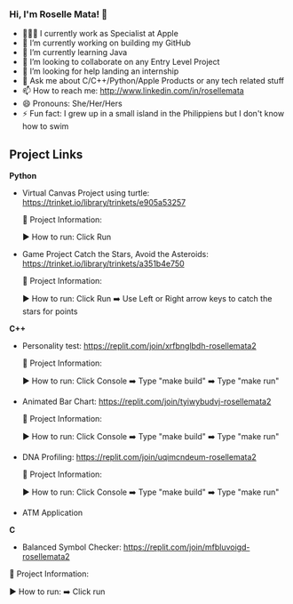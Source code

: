 ### Hi, I'm Roselle Mata! 👋

- 👩🏻‍💻 I currently work as Specialist at Apple
- 🔭 I’m currently working on building my GitHub
- 🌱 I’m currently learning Java
- 👯 I’m looking to collaborate on any Entry Level Project
- 🤔 I’m looking for help landing an internship
- 💬 Ask me about C/C++/Python/Apple Products or any tech related stuff
- 📫 How to reach me: http://www.linkedin.com/in/rosellemata
- 😄 Pronouns: She/Her/Hers
- ⚡ Fun fact: I grew up in a small island in the Philippiens but I don't know how to swim

## Project Links 

**Python**

- Virtual Canvas Project using turtle: https://trinket.io/library/trinkets/e905a53257 

  🔎 Project Information: 
  
  ▶ How to run: Click Run

- Game Project Catch the Stars, Avoid the Asteroids: https://trinket.io/library/trinkets/a351b4e750 

  🔎 Project Information: 
  
  ▶ How to run: Click Run ➡️ Use Left or Right arrow keys to catch the stars for points
  
**C++**

- Personality test: https://replit.com/join/xrfbnglbdh-rosellemata2

  🔎 Project Information: 
  
  ▶ How to run: Click Console ➡️ Type "make build" ➡️ Type "make run"

- Animated Bar Chart: https://replit.com/join/tyiwybudvj-rosellemata2

  🔎 Project Information: 
  
  ▶ How to run: Click Console ➡️ Type "make build" ➡️ Type "make run"
  
- DNA Profiling: https://replit.com/join/uqimcndeum-rosellemata2
 
  🔎 Project Information: 
  
  ▶ How to run: Click Console ➡️ Type "make build" ➡️ Type "make run"
  
- ATM Application

**C**

 - Balanced Symbol Checker: https://replit.com/join/mfbluvoigd-rosellemata2

  🔎 Project Information: 
  
  ▶ How to run: ➡️ Click run

<!--
**rosemata/rosemata** is a ✨ _special_ ✨ repository because its `README.md` (this file) appears on your GitHub profile.

Here are some ideas to get you started:

- 🔭 I’m currently working on ...
- 🌱 I’m currently learning ...
- 👯 I’m looking to collaborate on ...
- 🤔 I’m looking for help with ...
- 💬 Ask me about ...
- 📫 How to reach me: ...
- 😄 Pronouns: ...
- ⚡ Fun fact: ...
-->
